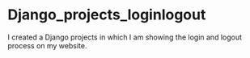 # Django_projects_loginlogout
I created a Django projects in which I am showing the login and logout process on my website.
